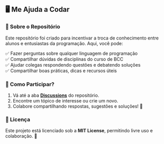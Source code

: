 ## 🖥️ Me Ajuda a Codar

### 📌 Sobre o Repositório
Este repositório foi criado para incentivar a troca de conhecimento entre alunos e entusiastas da programação. Aqui, você pode:

✅ Fazer perguntas sobre qualquer linguagem de programação  
✅ Compartilhar dúvidas de disciplinas do curso de BCC  
✅ Ajudar colegas respondendo questões e debatendo soluções  
✅ Compartilhar boas práticas, dicas e recursos úteis  

### 📌 Como Participar?
1. Vá até a aba **[Discussions](../../discussions)** do repositório.
2. Encontre um tópico de interesse ou crie um novo.
3. Colabore compartilhando respostas, sugestões e soluções! 🎯

### 📌 Licença
Este projeto está licenciado sob a **MIT License**, permitindo livre uso e colaboração. 📜
